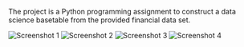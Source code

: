 The project is a Python programming assignment to construct a data science basetable from the provided financial data set.

![Screenshot 1](https://user-images.githubusercontent.com/115185834/204759680-aef4f221-b990-4df8-97bc-2d9367b43381.png)
![Screenshot 2](https://user-images.githubusercontent.com/115185834/204759694-de3c4242-dfa9-4f70-9068-9307134d0536.png)
![Screenshot 3](https://user-images.githubusercontent.com/115185834/204761349-77d16181-5ffe-4d95-b7ec-dc3459b6fa25.png)
![Screenshot 4](https://user-images.githubusercontent.com/115185834/204761370-0be186d0-e648-4f77-aa3b-c4fcfb5c816f.png)

